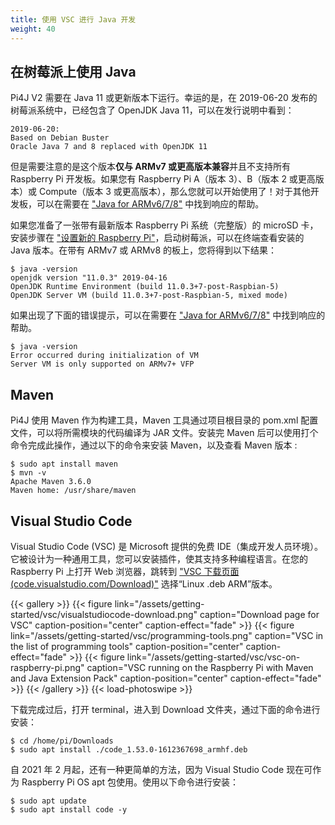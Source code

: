 ```yaml
---
title: 使用 VSC 进行 Java 开发
weight: 40
---
```


## 在树莓派上使用 Java 

Pi4J V2 需要在 Java 11 或更新版本下运行。幸运的是，在 2019-06-20 发布的树莓派系统中，已经包含了 OpenJDK Java 11，可以在发行说明中看到：

```
2019-06-20:
Based on Debian Buster
Oracle Java 7 and 8 replaced with OpenJDK 11
```
但是需要注意的是这个版本**仅与 ARMv7 或更高版本兼容**并且不支持所有 Raspberry Pi 开发板。如果您有 Raspberry Pi A（版本 3）、B（版本 2 或更高版本）或 Compute（版本 3 或更高版本），那么您就可以开始使用了！对于其他开发板，可以在需要在 ["Java for ARMv6/7/8"](/documentation/java-installation/) 中找到响应的帮助。

如果您准备了一张带有最新版本 Raspberry Pi 系统（完整版）的 microSD 卡，安装步骤在 ["设置新的 Raspberry Pi"](/getting-started/set-up-a-new-raspberry-pi/ )，启动树莓派，可以在终端查看安装的 Java 版本。在带有 ARMv7 或 ARMv8 的板上，您将得到以下结果：

```
$ java -version
openjdk version "11.0.3" 2019-04-16
OpenJDK Runtime Environment (build 11.0.3+7-post-Raspbian-5)
OpenJDK Server VM (build 11.0.3+7-post-Raspbian-5, mixed mode)
```

如果出现了下面的错误提示，可以在需要在 ["Java for ARMv6/7/8"](/documentation/java-installation/) 中找到响应的帮助。

```
$ java -version
Error occurred during initialization of VM
Server VM is only supported on ARMv7+ VFP
```

## Maven

Pi4J 使用 Maven 作为构建工具，Maven 工具通过项目根目录的 pom.xml 配置文件，可以将所需模块的代码编译为 JAR 文件。安装完 Maven 后可以使用打个命令完成此操作，通过以下的命令来安装 Maven，以及查看 Maven 版本 :

```
$ sudo apt install maven
$ mvn -v
Apache Maven 3.6.0
Maven home: /usr/share/maven
```

## Visual Studio Code

Visual Studio Code (VSC) 是 Microsoft 提供的免费 IDE（集成开发人员环境）。它被设计为一种通用工具，您可以安装插件，使其支持多种编程语言。在您的 Raspberry Pi 上打开 Web 浏览器，跳转到 ["VSC 下载页面 (code.visualstudio.com/Download)"](https://code.visualstudio.com/Download) 选择“Linux .deb ARM”版本。

{{< gallery >}}
{{< figure link="/assets/getting-started/vsc/visualstudiocode-download.png" caption="Download page for VSC" caption-position="center" caption-effect="fade" >}}
{{< figure link="/assets/getting-started/vsc/programming-tools.png" caption="VSC in the list of programming tools" caption-position="center" caption-effect="fade" >}}
{{< figure link="/assets/getting-started/vsc/vsc-on-raspberry-pi.png" caption="VSC running on the Raspberry Pi with Maven and Java Extension Pack" caption-position="center" caption-effect="fade" >}}
{{< /gallery >}}
{{< load-photoswipe >}}

下载完成过后，打开 terminal，进入到 Download 文件夹，通过下面的命令进行安装：

```
$ cd /home/pi/Downloads
$ sudo apt install ./code_1.53.0-1612367698_armhf.deb 
```

自 2021 年 2 月起，还有一种更简单的方法，因为 Visual Studio Code 现在可作为 Raspberry Pi OS apt 包使用。使用以下命令进行安装：

```
$ sudo apt update
$ sudo apt install code -y
```


